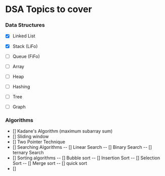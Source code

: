 # DSA Topics to cover

### Data Structures
- [x] Linked List
- [x] Stack (LiFo)
- [ ] Queue (FiFo)
- [ ] Array
- [ ] Heap
- [ ] Hashing
- [ ] Tree
- [ ] Graph


### Algorithms
- [] Kadane's Algorithm (maximum subarray sum)
- [] Sliding window
- [] Two Pointer Technique
- [] Searching Algorithms
-- [] Linear Search
-- [] Binary Search
-- [] ternary Search
- [] Sorting algorithms
-- [] Bubble sort
-- [] Insertion Sort
-- [] Selection Sort
-- [] Merge sort
-- [] quick sort
- [] 
